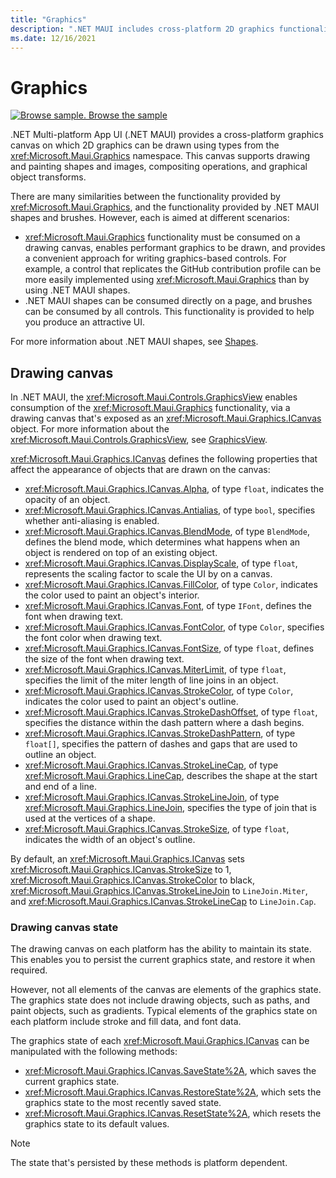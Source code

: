 ```yaml
---
title: "Graphics"
description: ".NET MAUI includes cross-platform 2D graphics functionality that targets iOS, Android, Windows, macOS, Tizen, and Linux."
ms.date: 12/16/2021
---
```


# Graphics

[![Browse sample.](~/media/code-sample.png) Browse the sample](/samples/dotnet/maui-samples/userinterface-graphicsview)

.NET Multi-platform App UI (.NET MAUI) provides a cross-platform graphics canvas on which 2D graphics can be drawn using types from the <xref:Microsoft.Maui.Graphics> namespace. This canvas supports drawing and painting shapes and images, compositing operations, and graphical object transforms.

There are many similarities between the functionality provided by <xref:Microsoft.Maui.Graphics>, and the functionality provided by .NET MAUI shapes and brushes. However, each is aimed at different scenarios:

- <xref:Microsoft.Maui.Graphics> functionality must be consumed on a drawing canvas, enables performant graphics to be drawn, and provides a convenient approach for writing graphics-based controls. For example, a control that replicates the GitHub contribution profile can be more easily implemented using <xref:Microsoft.Maui.Graphics> than by using .NET MAUI shapes.
- .NET MAUI shapes can be consumed directly on a page, and brushes can be consumed by all controls. This functionality is provided to help you produce an attractive UI.

For more information about .NET MAUI shapes, see [Shapes](~/user-interface/controls/shapes/index.md).

<!-- ## Platform abstractions

The following table lists the graphics abstractions that are supported on each platform:

| Platform | Graphics abstractions |
| -- | -- |
| .NET MAUI | Platform support as shown per platform below. |
| .NET for iOS | CoreGraphics, SkiaSharp |
| .NET for Android | Android.Graphics, SkiaSharp |
| .NET for macOS | CoreGraphics, SkiaSharp |
| Windows Presentation Foundation | SharpDX, XAML, GDI, SkiaSharp |
| Universal Windows Platform | SharpDX, Win2D, XAML, SkiaSharp |
| Windows Forms | SharpDX, GDI, SkiaSharp |
| Tizen | SkiaSharp |
| Linux | SkiaSharp |

By default, .NET MAUI uses the native graphics capabilities of each platform. -->

## Drawing canvas

In .NET MAUI, the <xref:Microsoft.Maui.Controls.GraphicsView> enables consumption of the <xref:Microsoft.Maui.Graphics> functionality, via a drawing canvas that's exposed as an <xref:Microsoft.Maui.Graphics.ICanvas> object. For more information about the <xref:Microsoft.Maui.Controls.GraphicsView>, see [GraphicsView](~/user-interface/controls/graphicsview.md).

<xref:Microsoft.Maui.Graphics.ICanvas> defines the following properties that affect the appearance of objects that are drawn on the canvas:

<!-- Todo: Font properties being renamed. Some property types may change -->

- <xref:Microsoft.Maui.Graphics.ICanvas.Alpha>, of type `float`, indicates the opacity of an object.
- <xref:Microsoft.Maui.Graphics.ICanvas.Antialias>, of type `bool`, specifies whether anti-aliasing is enabled.
- <xref:Microsoft.Maui.Graphics.ICanvas.BlendMode>, of type `BlendMode`, defines the blend mode, which determines what happens when an object is rendered on top of an existing object.
- <xref:Microsoft.Maui.Graphics.ICanvas.DisplayScale>, of type `float`, represents the scaling factor to scale the UI by on a canvas.
- <xref:Microsoft.Maui.Graphics.ICanvas.FillColor>, of type `Color`, indicates the color used to paint an object's interior.
- <xref:Microsoft.Maui.Graphics.ICanvas.Font>, of type `IFont`, defines the font when drawing text.
- <xref:Microsoft.Maui.Graphics.ICanvas.FontColor>, of type `Color`, specifies the font color when drawing text.
- <xref:Microsoft.Maui.Graphics.ICanvas.FontSize>, of type `float`, defines the size of the font when drawing text.
- <xref:Microsoft.Maui.Graphics.ICanvas.MiterLimit>, of type `float`, specifies the limit of the miter length of line joins in an object.
- <xref:Microsoft.Maui.Graphics.ICanvas.StrokeColor>, of type `Color`, indicates the color used to paint an object's outline.
- <xref:Microsoft.Maui.Graphics.ICanvas.StrokeDashOffset>, of type `float`, specifies the distance within the dash pattern where a dash begins.
- <xref:Microsoft.Maui.Graphics.ICanvas.StrokeDashPattern>, of type `float[]`, specifies the pattern of dashes and gaps that are used to outline an object.
- <xref:Microsoft.Maui.Graphics.ICanvas.StrokeLineCap>, of type <xref:Microsoft.Maui.Graphics.LineCap>, describes the shape at the start and end of a line.
- <xref:Microsoft.Maui.Graphics.ICanvas.StrokeLineJoin>, of type <xref:Microsoft.Maui.Graphics.LineJoin>, specifies the type of join that is used at the vertices of a shape.
- <xref:Microsoft.Maui.Graphics.ICanvas.StrokeSize>, of type `float`, indicates the width of an object's outline.

By default, an <xref:Microsoft.Maui.Graphics.ICanvas> sets <xref:Microsoft.Maui.Graphics.ICanvas.StrokeSize> to 1, <xref:Microsoft.Maui.Graphics.ICanvas.StrokeColor> to black, <xref:Microsoft.Maui.Graphics.ICanvas.StrokeLineJoin> to `LineJoin.Miter`, and <xref:Microsoft.Maui.Graphics.ICanvas.StrokeLineCap> to `LineJoin.Cap`.

### Drawing canvas state

The drawing canvas on each platform has the ability to maintain its state. This enables you to persist the current graphics state, and restore it when required.

However, not all elements of the canvas are elements of the graphics state. The graphics state does not include drawing objects, such as paths, and paint objects, such as gradients. Typical elements of the graphics state on each platform include stroke and fill data, and font data.

The graphics state of each <xref:Microsoft.Maui.Graphics.ICanvas> can be manipulated with the following methods:

- <xref:Microsoft.Maui.Graphics.ICanvas.SaveState%2A>, which saves the current graphics state.
- <xref:Microsoft.Maui.Graphics.ICanvas.RestoreState%2A>, which sets the graphics state to the most recently saved state.
- <xref:Microsoft.Maui.Graphics.ICanvas.ResetState%2A>, which resets the graphics state to its default values.

> [!NOTE]
> The state that's persisted by these methods is platform dependent.
